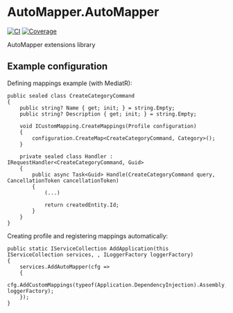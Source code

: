 # AutoMapper.AutoMapper

[![CI](https://github.com/PackSite/Library.AutoMapper/actions/workflows/CI.yml/badge.svg)](https://github.com/PackSite/Library.AutoMapper/actions/workflows/CI.yml)
[![Coverage](https://codecov.io/gh/PackSite/Library.AutoMapper/branch/main/graph/badge.svg?token=HO7NN7GPOJ)](https://codecov.io/gh/PackSite/Library.AutoMapper)

AutoMapper extensions library

## Example configuration

Defining mappings example (with MediatR):

```
public sealed class CreateCategoryCommand
{
    public string? Name { get; init; } = string.Empty;
    public string? Description { get; init; } = string.Empty;

    void ICustomMapping.CreateMappings(Profile configuration)
    {
        configuration.CreateMap<CreateCategoryCommand, Category>();
    }

    private sealed class Handler : IRequestHandler<CreateCategoryCommand, Guid>
    {
        public async Task<Guid> Handle(CreateCategoryCommand query, CancellationToken cancellationToken)
        {
            (...)

            return createdEntity.Id;
        }
    }
}
```

Creating profile and registering mappings automatically:

```
public static IServiceCollection AddApplication(this IServiceCollection services, , ILoggerFactory loggerFactory)
{
    services.AddAutoMapper(cfg =>
    {
        cfg.AddCustomMappings(typeof(Application.DependencyInjection).Assembly, loggerFactory);
    });
}
```

